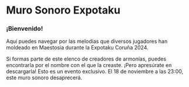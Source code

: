 # Muro Sonoro Expotaku

### ¡Bienvenido!

Aquí puedes navegar por las melodías que diversos jugadores han moldeado en Maestosia durante la Expotaku Coruña 2024.

Si formas parte de este elenco de creadores de armonías, puedes encontrarla por el nombre con el que la creaste.
¡Pero apresúrate en descargarla! Esto es un evento exclusivo. El 18 de noviembre a las 23:00, este muro sonoro desaprecerá.
